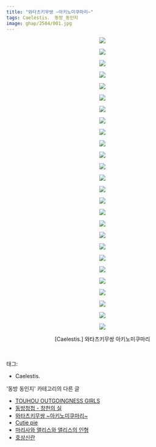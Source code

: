 ```yaml
---
title: "와타츠키무쌍 ~아키노미쿠마리~"
tags: Caelestis． 동방_동인지
image: ghap/2504/001.jpg
---
```

<div class="article">
<p style="text-align: center; clear: none; float: none;"><img src="{{ site.nasurl }}/ghap/2504/001.jpg"/></p>
<p style="text-align: center; clear: none; float: none;"><img src="{{ site.nasurl }}/ghap/2504/002.jpg"/></p>
<p style="text-align: center; clear: none; float: none;"><img src="{{ site.nasurl }}/ghap/2504/003.jpg"/></p>
<p style="text-align: center; clear: none; float: none;"><img src="{{ site.nasurl }}/ghap/2504/004.jpg"/></p>
<p style="text-align: center; clear: none; float: none;"><img src="{{ site.nasurl }}/ghap/2504/005.jpg"/></p>
<p style="text-align: center; clear: none; float: none;"><img src="{{ site.nasurl }}/ghap/2504/006.jpg"/></p>
<p style="text-align: center; clear: none; float: none;"><img src="{{ site.nasurl }}/ghap/2504/007.jpg"/></p>
<p style="text-align: center; clear: none; float: none;"><img src="{{ site.nasurl }}/ghap/2504/008.jpg"/></p>
<p style="text-align: center; clear: none; float: none;"><img src="{{ site.nasurl }}/ghap/2504/009.jpg"/></p>
<p style="text-align: center; clear: none; float: none;"><img src="{{ site.nasurl }}/ghap/2504/010.jpg"/></p>
<p style="text-align: center; clear: none; float: none;"><img src="{{ site.nasurl }}/ghap/2504/011.jpg"/></p>
<p style="text-align: center; clear: none; float: none;"><img src="{{ site.nasurl }}/ghap/2504/012.jpg"/></p>
<p style="text-align: center; clear: none; float: none;"><img src="{{ site.nasurl }}/ghap/2504/013.jpg"/></p>
<p style="text-align: center; clear: none; float: none;"><img src="{{ site.nasurl }}/ghap/2504/014.jpg"/></p>
<p style="text-align: center; clear: none; float: none;"><img src="{{ site.nasurl }}/ghap/2504/015.jpg"/></p>
<p style="text-align: center; clear: none; float: none;"><img src="{{ site.nasurl }}/ghap/2504/016.jpg"/></p>
<p style="text-align: center; clear: none; float: none;"><img src="{{ site.nasurl }}/ghap/2504/017.jpg"/></p>
<p style="text-align: center; clear: none; float: none;"><img src="{{ site.nasurl }}/ghap/2504/018.jpg"/></p>
<p style="text-align: center; clear: none; float: none;"><img src="{{ site.nasurl }}/ghap/2504/019.jpg"/></p>
<p style="text-align: center; clear: none; float: none;"><img src="{{ site.nasurl }}/ghap/2504/020.jpg"/></p>
<p style="text-align: center; clear: none; float: none;"><img src="{{ site.nasurl }}/ghap/2504/021.jpg"/></p>
<p style="text-align: center; clear: none; float: none;"><img src="{{ site.nasurl }}/ghap/2504/022.jpg"/></p>
<p style="text-align: center; clear: none; float: none;"><img src="{{ site.nasurl }}/ghap/2504/023.jpg"/></p>
<p style="text-align: center; clear: none; float: none;"><img src="{{ site.nasurl }}/ghap/2504/024.jpg"/></p>
<p style="text-align: center; clear: none; float: none;"><img src="{{ site.nasurl }}/ghap/2504/025.jpg"/></p>
<p style="text-align: center; clear: none; float: none;"><img src="{{ site.nasurl }}/ghap/2504/026.jpg"/></p>
<p style="text-align: center; clear: none; float: none;">[Caelestis.] 와타츠키무쌍 아키노미쿠마리</p>
<p><br/></p>
</div><div class="tagTrail">
<p>태그: </p>
<ul>
<li>Caelestis.</li>
</ul>
</div><div class="another">
<p>'동방 동인지' 카테고리의 다른 글</p>
<ul>
<li><a href="/2016-10-09-ghap_2506">TOUHOU OUTGOINGNESS GIRLS</a></li>
<li><a href="/2016-10-08-ghap_2505">동방청첩 - 창천의 실</a></li>
<li><a href="/2016-10-08-ghap_2504">와타츠키무쌍 ~아키노미쿠마리~</a></li>
<li><a href="/2016-10-08-ghap_2503">Cutie pie</a></li>
<li><a href="/2016-10-08-ghap_2501">마리사와 앨리스와 앨리스의 인형</a></li>
<li><a href="/2016-10-08-ghap_2500">호상신란</a></li>
</ul>
</div><div class="cb_module cb_fluid">
<div class="cb_wrt cb_profile">
</div><!-- commentList close -->
</div>